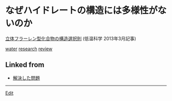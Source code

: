 # なぜハイドレートの構造には多様性がないのか

[立体フラーレン型化合物の構造選択則](https://eprints.lib.hokudai.ac.jp/dspace/handle/2115/52369) (低温科学 2013年3月記事)



[water](water.md) [research](research.md) [review](review.md) 


## Linked from

* [解決した問題](解決した問題.md)


----
[Edit](https://github.com/vitroid/vitroid.github.io/edit/master/MD/なぜハイドレートの構造には多様性がないのか.md)
